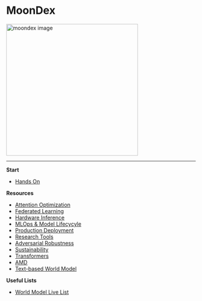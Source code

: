 # MoonDex

<img width="350" height="350" alt="moondex image" src="https://github.com/user-attachments/assets/9b281956-43f3-430b-a566-6328a2efc2f0" />

---

**Start**
  - [Hands On](./handson.md)

**Resources**
  - [Attention Optimization](./attentionopt.md)
  - [Federated Learning](./fedlearning.md)
  - [Hardware Inference](./hwinference.md) 
  - [MLOps & Model Lifecycyle](./mlops.md)
  - [Production Deployment](./productdep.md)
  - [Research Tools](./restools.md)
  - [Adversarial Robustness](./adrob.md)
  - [Sustainability](./sustainability.md)
  - [Transformers](./transformers.md)
  - [AMD](./amd.md)
  - [Text-based World Model](./textworldmodel.md)

**Useful Lists**
  - [World Model Live List](./listworldm.md)

